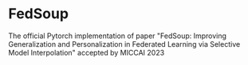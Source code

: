 # FedSoup
The official Pytorch implementation of paper "FedSoup: Improving Generalization and Personalization in Federated Learning via Selective Model Interpolation" accepted by MICCAI 2023

<!-- $ mkdir tmp
$ mkdir results
$ cd system
$ mkdir models
$ . xxx.sh -->
